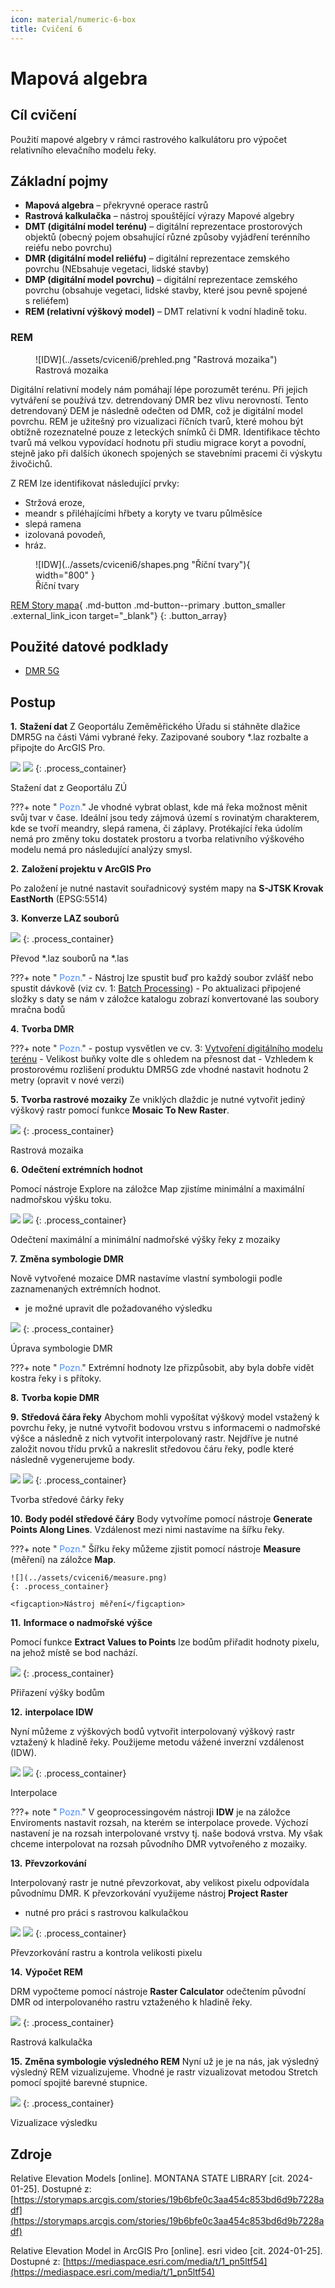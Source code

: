 ```yaml
---
icon: material/numeric-6-box
title: Cvičení 6
---
```


# Mapová algebra

## Cíl cvičení

Použití mapové algebry v rámci rastrového kalkulátoru pro výpočet relativního elevačního modelu řeky.

## Základní pojmy

- **Mapová algebra** – překryvné operace rastrů
- **Rastrová kalkulačka** – nástroj spouštějící výrazy Mapové algebry
- **DMT (digitální model terénu)** – digitální reprezentace prostorových objektů (obecný pojem obsahující různé způsoby vyjádření terénního reiéfu nebo povrchu)
- **DMR (digitální model reliéfu)** – digitální reprezentace zemského povrchu (NEbsahuje vegetaci, lidské stavby)
- **DMP (digitální model povrchu)** – digitální reprezentace zemského povrchu (obsahuje vegetaci, lidské stavby, které jsou pevně spojené s reliéfem)
- **REM (relativní výškový model)** – DMT relativní k vodní hladině toku.

### REM
<figure markdown>
  ![IDW](../assets/cviceni6/prehled.png "Rastrová mozaika")
  <figcaption>Rastrová mozaika</figcaption>
</figure>

Digitální relativní modely nám pomáhají lépe porozumět terénu. Při jejich vytváření se používá tzv. detrendovaný DMR bez vlivu nerovností. Tento detrendovaný DEM je následně odečten od DMR, což je digitální model povrchu. REM je užitešný pro vizualizaci říčních tvarů, které mohou být obtížně rozeznatelné pouze z leteckých snímků či DMR. Identifikace těchto tvarů má velkou vypovídací hodnotu při studiu migrace koryt a povodní, stejně jako při dalších úkonech spojených se stavebními pracemi či výskytu živočichů.

Z REM lze identifikovat následující prvky:
- Stržová eroze,
- meandr s přiléhajícími hřbety a koryty ve tvaru půlměsíce
- slepá ramena
- izolovaná povodeň,
- hráz.

<figure markdown>
  ![IDW](../assets/cviceni6/shapes.png "Říční tvary"){ width="800" }
  <figcaption>Říční tvary</figcaption>
</figure>


[REM Story mapa](https://storymaps.arcgis.com/stories/19b6bfe0c3aa454c853bd6d9b7228adf){ .md-button .md-button--primary .button_smaller .external_link_icon target="_blank"}
{: .button_array}


## Použité datové podklady

- [DMR 5G](../../data/#dmr-5g)

## Postup
**1.** __Stažení dat__
Z Geoportálu Zeměměřického Úřadu si stáhněte dlažice DMR5G na části Vámi vybrané řeky. Zazipované soubory *.laz rozbalte a připojte do ArcGIS Pro.

![](../assets/cviceni6/DMR5G-stazeni.png)
![](../assets/cviceni6/DMR5G-laz.png)
{: .process_container}

<figcaption>Stažení dat z Geoportálu ZÚ</figcaption>

???+ note "&nbsp;<span style="color:#448aff">Pozn.</span>"
     Je vhodné vybrat oblast, kde má řeka možnost měnit svůj tvar v čase. Ideální jsou tedy zájmová území s rovinatým charakterem, kde se tvoří meandry, slepá ramena, či záplavy. Protékající řeka údolím nemá pro změny toku dostatek prostoru a tvorba relativního výškového modelu nemá pro následující analýzy smysl.

**2.** __Založení projektu v ArcGIS Pro__

Po založení je nutné nastavit souřadnicový systém mapy na __S-JTSK Krovak EastNorth__ (EPSG:5514)

**3.** __Konverze LAZ souborů__

![](../assets/cviceni6/batch-convert-las.png)
{: .process_container}

<figcaption>Převod *.laz souborů na *.las</figcaption>

???+ note "&nbsp;<span style="color:#448aff">Pozn.</span>"
     - Nástroj lze spustit buď pro každý soubor zvlášť nebo spustit dávkově (viz cv. 1: [Batch Processing](../cviceni1/#batch-geoprocessing))
     - Po aktualizaci připojené složky s daty se nám v záložce katalogu zobrazí konvertované las soubory mračna bodů

**4.** __Tvorba DMR__

???+ note "&nbsp;<span style="color:#448aff">Pozn.</span>"
     - postup vysvětlen ve cv. 3: [Vytvoření digitálního modelu terénu](../cviceni3/#vytvoreni-digitalniho-modelu-terenu)
     - Velikost buňky volte dle s ohledem na přesnost dat
     - Vzhledem k prostorovému rozlišení produktu DMR5G zde vhodné nastavit hodnotu 2 metry (opravit v nové verzi)

**5.** __Tvorba rastrové mozaiky__ 
Ze vniklých dlaždic je nutné vytvořit jediný výškový rastr pomocí funkce __Mosaic To New Raster__.

![](../assets/cviceni6/mozaika.png)
{: .process_container}

<figcaption>Rastrová mozaika</figcaption>

**6.** __Odečtení extrémních hodnot__

Pomocí nástroje Explore na záložce Map zjistíme minimální a maximální nadmořskou výšku toku.

![](../assets/cviceni6/explore-max.png)
![](../assets/cviceni6/explore-min.png)
{: .process_container}

<figcaption>Odečtení maximální a minimální nadmořské výšky řeky z mozaiky</figcaption>

**7.** __Změna symbologie DMR__

Nově vytvořené mozaice DMR nastavíme vlastní symbologii podle zaznamenaných extrémních hodnot.
 - je možné upravit dle požadovaného výsledku

![](../assets/cviceni6/dmr-symbologie.png)
{: .process_container}

<figcaption>Úprava symbologie DMR</figcaption>

???+ note "&nbsp;<span style="color:#448aff">Pozn.</span>"
    Extrémní hodnoty lze přizpůsobit, aby byla dobře vidět kostra řeky i s přítoky.

**8.** __Tvorba kopie DMR__

**9.** __Středová čára řeky__
Abychom mohli vypošítat výškový model vstažený k povrchu řeky, je nutné vytvořit bodovou vrstvu s informacemi o nadmořské výšce a následně z nich vytvořit interpolovaný rastr. Nejdříve je nutné založit novou třídu prvků a nakreslit středovou čáru řeky, podle které následně vygenerujeme body. 

![](../assets/cviceni6/centerline.png)
![](../assets/cviceni6/centerline-done.png)
{: .process_container}

<figcaption>Tvorba středové čárky řeky</figcaption>

**10.** __Body podél středové čáry__
Body vytvoříme pomocí nástroje __Generate Points Along Lines__. Vzdálenost mezi nimi nastavíme na šířku řeky. 

???+ note "&nbsp;<span style="color:#448aff">Pozn.</span>"
    Šířku řeky můžeme zjistit pomocí nástroje __Measure__ (měření) na záložce __Map__.

    ![](../assets/cviceni6/measure.png)
    {: .process_container}
    
    <figcaption>Nástroj měření</figcaption>


**11.** __Informace o nadmořské výšce__

Pomocí funkce __Extract Values to Points__ lze bodům přiřadit hodnoty pixelu, na jehož místě se bod nachází.

![](../assets/cviceni6/points-z.png)
{: .process_container}

<figcaption>Přiřazení výšky bodům</figcaption>


**12.** __interpolace IDW__

Nyní můžeme z výškových bodů vytvořit interpolovaný výškový rastr vztažený k hladině řeky. Použijeme metodu vážené inverzní vzdálenost (IDW).

![](../assets/cviceni6/idw1.png)
![](../assets/cviceni6/idw2.png)
{: .process_container}

<figcaption>Interpolace</figcaption>

???+ note "&nbsp;<span style="color:#448aff">Pozn.</span>"
    V geoprocessingovém nástroji __IDW__ je na záložce Enviroments nastavit rozsah, na kterém se interpolace provede. Výchozí nastavení je na rozsah interpolované vrstvy tj. naše bodová vrstva. My však chceme interpolovat na rozsah původního DMR vytvořeného z mozaiky. 

**13.** __Převzorkování__

Interpolovaný rastr je nutné převzorkovat, aby velikost pixelu odpovídala původnímu DMR. K převzorkování využijeme nástroj __Project Raster__
  - nutné pro práci s rastrovou kalkulačkou

![](../assets/cviceni6/project.png)
![](../assets/cviceni6/project2.png)
{: .process_container}

<figcaption>Převzorkování rastru a kontrola velikosti pixelu</figcaption>

**14.** __Výpočet REM__

DRM vypočteme pomocí nástroje __Raster Calculator__ odečtením původní DMR od interpolovaného rastru vztaženého k hladině řeky.

![](../assets/cviceni6/raster-calculator.png)
{: .process_container}

<figcaption>Rastrová kalkulačka</figcaption>

**15.** __Změna symbologie výsledného REM__
Nyní už je je na nás, jak výsledný výsledný REM vizualizujeme. Vhodné je rastr vizualizovat metodou Stretch pomocí spojité barevné stupnice.

![](../assets/cviceni6/final-symbology.png)
{: .process_container}

<figcaption>Vizualizace výsledku</figcaption>

## Zdroje
Relative Elevation Models [online]. MONTANA STATE LIBRARY [cit. 2024-01-25]. Dostupné z: [https://storymaps.arcgis.com/stories/19b6bfe0c3aa454c853bd6d9b7228adf](https://storymaps.arcgis.com/stories/19b6bfe0c3aa454c853bd6d9b7228adf)

Relative Elevation Model in ArcGIS Pro [online]. esri video [cit. 2024-01-25]. Dostupné z: [https://mediaspace.esri.com/media/t/1_pn5ltf54](https://mediaspace.esri.com/media/t/1_pn5ltf54)


